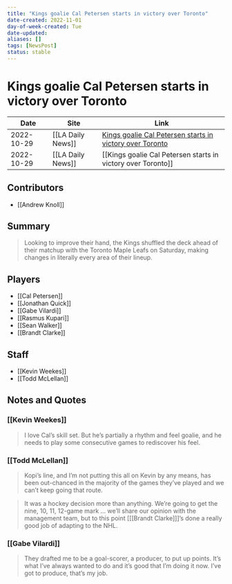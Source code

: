 ```yaml
---
title: "Kings goalie Cal Petersen starts in victory over Toronto"
date-created: 2022-11-01
day-of-week-created: Tue
date-updated: 
aliases: []
tags: [NewsPost]
status: stable
---
```


# Kings goalie Cal Petersen starts in victory over Toronto

| Date       | Site              | Link                                                                                                                                                       |
| ---------- | ----------------- | ---------------------------------------------------------------------------------------------------------------------------------------------------------- |
| 2022-10-29 | [[LA Daily News]] | [Kings goalie Cal Petersen starts in victory over Toronto](https://www.dailynews.com/2022/10/29/kings-goalie-cal-petersen-starts-in-victory-over-toronto/) |
| 2022-10-29 | [[LA Daily News]] | [[Kings goalie Cal Petersen starts in victory over Toronto]]                                                                                               |

## Contributors
- [[Andrew Knoll]]


## Summary
> Looking to improve their hand, the Kings shuffled the deck ahead of their matchup with the Toronto Maple Leafs on Saturday, making changes in literally every area of their lineup.


## Players
- [[Cal Petersen]]
- [[Jonathan Quick]]
- [[Gabe Vilardi]]
- [[Rasmus Kupari]]
- [[Sean Walker]]
- [[Brandt Clarke]]


## Staff
- [[Kevin Weekes]]
- [[Todd McLellan]]


## Notes and Quotes
### [[Kevin Weekes]]
> I love Cal’s skill set. But he’s partially a rhythm and feel goalie, and he needs to play some consecutive games to rediscover his feel.

### [[Todd McLellan]]
> Kopi’s line, and I’m not putting this all on Kevin by any means, has been out-chanced in the majority of the games they’ve played and we can’t keep going that route.

> It was a hockey decision more than anything. We’re going to get the nine, 10, 11, 12-game mark … we’ll share our opinion with the management team, but to this point \[[[Brandt Clarke]]]’s done a really good job of adapting to the NHL.

### [[Gabe Vilardi]]
> They drafted me to be a goal-scorer, a producer, to put up points. It’s what I’ve always wanted to do and it’s good that I’m doing it now. I’ve got to produce, that’s my job.



